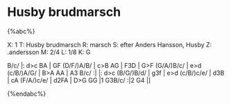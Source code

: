 # Husby brudmarsch

{%abc%}

X: 1
T: Husby brudmarsch
R: marsch 
S: efter Anders Hansson, Husby 
Z: .andersson
M: 2/4
L: 1/8
K: G

B/c/ |: d>c BA | GF (D/F/)A/B/ | c>B AG | F3D | 
G>F (G/A/)B/c/ | e>d (c/B/)A/G/ | B>A AA | A3 B/c/ :| 
|: d>c (B/G/)B/d/ | g3f | e>d (c/B/)c/e/ | d3B | 
cA (F/A/)c/e/ | d2FA | D>G GG |1 G3B/c/ :|2 G4 |]

{%endabc%}
